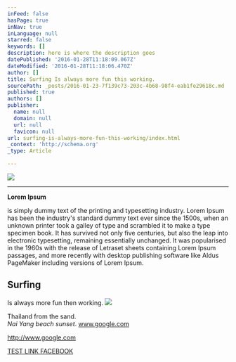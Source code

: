 ```yaml
---
inFeed: false
hasPage: true
inNav: true
inLanguage: null
starred: false
keywords: []
description: here is where the description goes
datePublished: '2016-01-28T11:18:09.067Z'
dateModified: '2016-01-28T11:18:06.470Z'
author: []
title: Surfing Is always more fun this working.
sourcePath: _posts/2016-01-23-7f139c73-203c-4b68-98f4-eab1fe29618c.md
published: true
authors: []
publisher:
  name: null
  domain: null
  url: null
  favicon: null
url: surfing-is-always-more-fun-this-working/index.html
_context: 'http://schema.org'
_type: Article

---
```

![](https://s3-us-west-2.amazonaws.com/the-grid-img/p/bad9531beab847f5950174a8ad40ada49264c0c5.png)

****

**Lorem Ipsum**

is simply dummy text of the printing and typesetting industry. Lorem Ipsum has been the industry's standard dummy text ever since the 1500s, when an unknown printer took a galley of type and scrambled it to make a type specimen book. It has survived not only five centuries, but also the leap into electronic typesetting, remaining essentially unchanged. It was popularised in the 1960s with the release of Letraset sheets containing Lorem Ipsum passages, and more recently with desktop publishing software like Aldus PageMaker including versions of Lorem Ipsum.

## Surfing  
Is always more fun then working.
![](https://s3-us-west-2.amazonaws.com/the-grid-img/p/851864b9484f87d935eb2ade1a4a04ff7628de27.jpg)

Thailand from the sand.  
_Nai Yang beach sunset_.  www.google.com

http://www.google.com

[TEST LINK FACEBOOK][0]

[0]: facebook.com